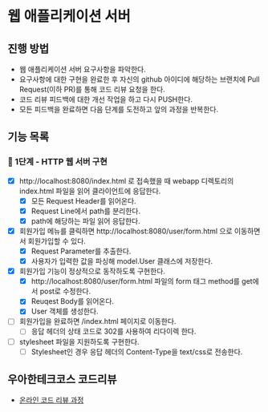 # 웹 애플리케이션 서버
## 진행 방법
* 웹 애플리케이션 서버 요구사항을 파악한다.
* 요구사항에 대한 구현을 완료한 후 자신의 github 아이디에 해당하는 브랜치에 Pull Request(이하 PR)를 통해 코드 리뷰 요청을 한다.
* 코드 리뷰 피드백에 대한 개선 작업을 하고 다시 PUSH한다.
* 모든 피드백을 완료하면 다음 단계를 도전하고 앞의 과정을 반복한다.

## 기능 목록

### 🚀 1단계 - HTTP 웹 서버 구현

- [X] http://localhost:8080/index.html 로 접속했을 때 webapp 디렉토리의 index.html 파일을 읽어 클라이언트에 응답한다.
    - [X] 모든 Request Header를 읽어온다.
    - [X] Request Line에서 path를 분리한다.
    - [X] path에 해당하는 파일 읽어 응답한다.
- [X] 회원가입 메뉴를 클릭하면 http://localhost:8080/user/form.html 으로 이동하면서 회원가입할 수 있다.
    - [X] Request Parameter를 추출한다.
    - [X] 사용자가 입력한 값을 파싱해 model.User 클래스에 저장한다.
- [X] 회원가입 기능이 정상적으로 동작하도록 구현한다.
    - [X] http://localhost:8080/user/form.html 파일의 form 태그 method를 get에서 post로 수정한다.
    - [X] Reuqest Body를 읽어온다.
    - [X] User 객체를 생성한다.
- [ ] 회원가입을 완료하면 /index.html 페이지로 이동한다.
    - [ ] 응답 헤더의 상태 코드로 302를 사용하여 리다이렉 한다.
- [ ] stylesheet 파일을 지원하도록 구현한다.
    - [ ] Stylesheet인 경우 응답 헤더의 Content-Type을 text/css로 전송한다.

## 우아한테크코스 코드리뷰
* [온라인 코드 리뷰 과정](https://github.com/woowacourse/woowacourse-docs/blob/master/maincourse/README.md)
